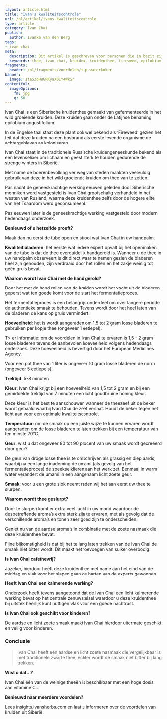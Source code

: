 ```yaml
---
layout: article.html
title: "Ivan's kwaliteitscontrole"
url: /nl/artikel/ivans-kwaliteitscontrole
type: article
category: Ivan Chai
publish:
  author: Ivanka van den Berg
tags:
- ivan chai
meta:
  description: Dit artikel is geschreven voor personen die in bezit zijn van Ivan Chai en zin hebben om een kopje thee te zetten. Wat is Ivan Chai en hoe smaakt het?
  keywords: thee, ivan chai, kruiden, kruidenthee, fireweed, epilobium angustifolium, kruidengeneeskunde, cafeïnevrij, Siberië
fragments:
  header: /nl/fragments/voordelen/tip-waterkoker
banner:
  image: 1taS3oH8GRKyaX01Y4WkSr
contentful:
  imageOptions:
    fm: jpg
    q: 50
---
```

Ivan Chai is een Siberische kruidenthee gemaakt van gefermenteerde in het wild groeiende kruiden. Deze kruiden gaan onder de Latijnse benaming epilobium angustifolium.

In de Engelse taal staat deze plant ook wel bekend als ‘Fireweed’ gezien het feit dat deze kruiden na een bosbrand als eerste levende organisme de achtergebleven as koloniseren.

Ivan Chai staat in de traditionele Russische kruidengeneeskunde bekend als een levenselixer om lichaam en geest sterk te houden gedurende de strenge winters in Siberië.

Met name de boerenbevolking ver weg van steden maakten veelvuldig gebruik van deze in het wild groeiende kruiden om thee van te zetten.

Pas nadat de geneeskrachtige werking eeuwen geleden door Siberische monniken werd vastgesteld is Ivan Chai grootschalig verhandeld in het westen van Rusland; waarna deze kruidenthee zelfs door de hogere elite van het Tsaardom werd geconsumeerd.

Pas eeuwen later is de geneeskrachtige werking vastgesteld door modern hedendaags onderzoek.

**Benieuwd of u hetzelfde proeft?**

Maak dan nu eerst de tube open en strooi wat Ivan Chai in uw handpalm.

**Kwaliteit bladeren**: het eerste wat iedere expert opvalt bij het openmaken van de tube is dat de thee overduidelijk handgerold is. Wanneer u de thee in uw handpalm observeert is dit direct waar te nemen gezien de bladeren heel zijn gehouden, zijn verdraaid door het rollen en het zakje weinig tot géén gruis bevat.

**Waarom wordt Ivan Chai met de hand gerold?**

Door het met de hand rollen van de kruiden wordt het vocht uit de bladeren geperst wat ten goede komt voor de start het fermentatieproces.

Het fermentatieproces is een belangrijk onderdeel om over langere periode de authentieke smaak te behouden. Tevens wordt door het heel laten van de bladeren de kans op gruis vermindert.

**Hoeveelheid**: het is wordt aangeraden om 1,5 tot 2 gram losse bladeren te gebruiken per kopje thee (ongeveer 1 eetlepel).

T> er informatie: om de voordelen in Ivan Chai te ervaren is 1,5 - 2 gram losse bladeren tevens de aanbevolen hoeveelheid volgens hedendaags onderzoek. Deze hoeveelheid is bevestigd door het European Medicines Agency.

Voor een pot thee van 1 liter is ongeveer 10 gram losse bladeren de norm (ongeveer 5 eetlepels).

**Trektijd**: 5-8 minuten

**Kleur**: Ivan Chai krijgt bij een hoeveelheid van 1,5 tot 2 gram en bij een gemiddelde trektijd van 7 minuten een licht goudbruine honing kleur.

Deze kleur is het best te aanschouwen wanneer de theezeef uit de beker wordt gehaald waarbij Ivan Chai de zeef verlaat. Houdt de beker tegen het licht aan voor een optimale kwaliteitscontrole.

**Temperatuur**: om de smaak op een juiste wijze te kunnen ervaren wordt aangeraden om de losse bladeren te laten trekken bij een temperatuur van ten minste 70°C.

**Geur**: wist u dat ongeveer 80 tot 90 procent van uw smaak wordt gecreëerd door geur?

De geur van droge losse thee is te omschrijven als grassig en diep aards, waarbij na een lange inademing de umami (als gevolg van het fermentatieproces) de speekselklieren aan het werk zet. Eenmaal in warm water verandert de umami in een aangenaam licht zoete geur.

**Smaak**: voor u een grote slok neemt raden wij het aan eerst uw thee te slurpen.

**Waarom wordt thee geslurpt?**

Door te slurpen komt er extra veel lucht in uw mond waardoor de desbetreffende aroma’s extra sterk zijn te ervaren, met als gevolg dat de verschillende aroma’s en tonen zeer goed zijn te onderscheiden.

Geniet nu van de aardse aroma’s in combinatie met de zoete nasmaak die deze kruidenthee bevat.

Fijne bijkomstigheid is dat bij het te lang laten trekken van de Ivan Chai de smaak niet bitter wordt. Dit maakt het toevoegen van suiker overbodig.

**Is Ivan Chai cafeïnevrij?**

Jazeker, hierdoor heeft deze kruidenthee met name aan het eind van de middag en vlak voor het slapen gaan de harten van de experts gewonnen.

**Heeft Ivan Chai een kalmerende werking?**

Onderzoek heeft tevens aangetoond dat de Ivan Chai een licht kalmerende werking bevat op het centrale zenuwstelsel waardoor u deze kruidenthee bij uitstek heerlijk kunt nuttigen vlak voor een goede nachtrust.

**Is Ivan Chai ook geschikt voor kinderen?**

De aardse en licht zoete smaak maakt Ivan Chai hierdoor uitermate geschikt en veilig voor kinderen.

### Conclusie

> Ivan Chai heeft een aardse en licht zoete nasmaak die vergelijkbaar is met traditionele zwarte thee, echter wordt de smaak niet bitter bij lang trekken.

**Wist u dat...?**

Ivan Chai één van de weinige theeën is beschikbaar met een hoge dosis aan vitamine C...

**Benieuwd naar meerdere voordelen?**

Lees insights.ivansherbs.com en laat u informeren over de voordelen van kruiden uit Siberië.
